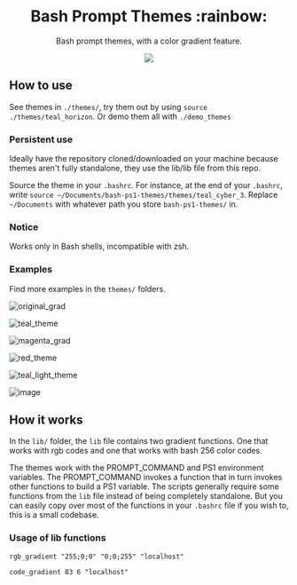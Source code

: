 <h1 align="center">
  Bash Prompt Themes :rainbow: 
</h1>

<p align="center">
Bash prompt themes, with a color gradient feature.
</p>
<p align="center">
    <img src="https://raw.githubusercontent.com/showlet/bash_ps1_themes/master/misc/photos/magenta_gradient3.png"/>
</p>

## How to use
See themes in `./themes/`, try them out by using `source ./themes/teal_horizon`. Or demo them all with `./demo_themes`

### Persistent use
Ideally have the repository cloned/downloaded on your machine because themes aren't fully standalone, they use the lib/lib file from this repo. 

Source the theme in your `.bashrc`. For instance, at the end of your `.bashrc`, write `source ~/Documents/bash-ps1-themes/themes/teal_cyber_3`. Replace `~/Documents` with whatever path you store `bash-ps1-themes/` in. 

### Notice
Works only in Bash shells, incompatible with zsh.

### Examples
Find more examples in the `themes/` folders.

![original_grad](https://raw.githubusercontent.com/showlet/bash_ps1_themes/master/misc/photos/original_gradient.png)

![teal_theme](https://raw.githubusercontent.com/showlet/bash_ps1_themes/master/misc/photos/teal_theme1.png)

![magenta_grad](https://raw.githubusercontent.com/showlet/bash_ps1_themes/master/misc/photos/magenta_gradient3.png)

![red_theme](https://user-images.githubusercontent.com/8711020/142965044-cfb09fba-b78a-4acd-9e0c-91fab0c0126c.png)

![teal_light_theme](https://user-images.githubusercontent.com/8711020/142966562-12f60fbc-15f8-4e5f-a78e-5b6c177cac06.png)

![image](https://user-images.githubusercontent.com/8711020/142968847-53f5aaf3-0ae2-49db-ac39-90a41b331f04.png)

## How it works

In the `lib/` folder, the `lib` file contains two gradient functions. One that works with rgb codes and one that works with bash 256 color codes. 

The themes work with the PROMPT_COMMAND and PS1 environment variables. The PROMPT_COMMAND invokes a function that in turn invokes other functions to build a PS1 variable. The scripts generally require some functions from the `lib` file instead of being completely standalone. But you can easily copy over most of the functions in your `.bashrc` file if you wish to, this is a small codebase.

### Usage of lib functions 

`rgb_gradient "255;0;0" "0;0;255" "localhost"`

`code_gradient 83 6 "localhost"` 
